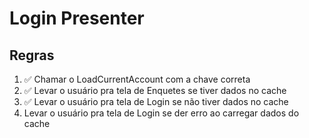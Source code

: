 # Login Presenter

## Regras
1. ✅ Chamar o LoadCurrentAccount com a chave correta
2. ✅ Levar o usuário pra tela de Enquetes se tiver dados no cache
3. ✅ Levar o usuário pra tela de Login se não tiver dados no cache
4. Levar o usuário pra tela de Login se der erro ao carregar dados do cache
